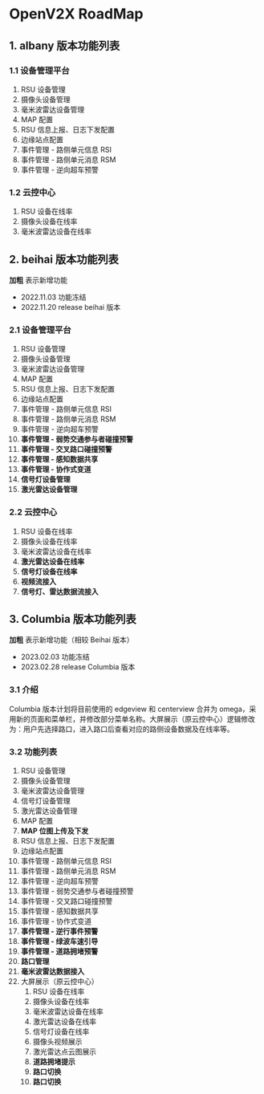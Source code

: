 # OpenV2X RoadMap

## 1. albany 版本功能列表

### 1.1 设备管理平台

1. RSU 设备管理
2. 摄像头设备管理
3. 毫米波雷达设备管理
4. MAP 配置
5. RSU 信息上报、日志下发配置
6. 边缘站点配置
7. 事件管理 - 路侧单元信息 RSI
8. 事件管理 - 路侧单元消息 RSM
9. 事件管理 - 逆向超车预警

### 1.2 云控中心

1. RSU 设备在线率
2. 摄像头设备在线率
3. 毫米波雷达设备在线率

## 2. beihai 版本功能列表

**加粗** 表示新增功能

- 2022.11.03 功能冻结
- 2022.11.20 release beihai 版本

### 2.1 设备管理平台

1. RSU 设备管理
2. 摄像头设备管理
3. 毫米波雷达设备管理
4. MAP 配置
5. RSU 信息上报、日志下发配置
6. 边缘站点配置
7. 事件管理 - 路侧单元信息 RSI
8. 事件管理 - 路侧单元消息 RSM
9. 事件管理 - 逆向超车预警
10. **事件管理 - 弱势交通参与者碰撞预警**
11. **事件管理 - 交叉路口碰撞预警**
12. **事件管理 - 感知数据共享**
13. **事件管理 - 协作式变道**
14. **信号灯设备管理**
15. **激光雷达设备管理**

### 2.2 云控中心

1. RSU 设备在线率
2. 摄像头设备在线率
3. 毫米波雷达设备在线率
4. **激光雷达设备在线率**
5. **信号灯设备在线率**
6. **视频流接入**
7. **信号灯、雷达数据流接入**

## 3. Columbia 版本功能列表

**加粗** 表示新增功能（相较 Beihai 版本）

- 2023.02.03 功能冻结
- 2023.02.28 release Columbia 版本

### 3.1 介绍

Columbia 版本计划将目前使用的 edgeview 和 centerview 合并为 omega，采用新的页面和菜单栏，并修改部分菜单名称。大屏展示（原云控中心）逻辑修改为：用户先选择路口，进入路口后查看对应的路侧设备数据及在线率等。

### 3.2 功能列表

1. RSU 设备管理
2. 摄像头设备管理
3. 毫米波雷达设备管理
4. 信号灯设备管理
5. 激光雷达设备管理
6. MAP 配置
7. **MAP 位图上传及下发**
8. RSU 信息上报、日志下发配置
9. 边缘站点配置
10. 事件管理 - 路侧单元信息 RSI
11. 事件管理 - 路侧单元消息 RSM
12. 事件管理 - 逆向超车预警
13. 事件管理 - 弱势交通参与者碰撞预警
14. 事件管理 - 交叉路口碰撞预警
15. 事件管理 - 感知数据共享
16. 事件管理 - 协作式变道
17. **事件管理 - 逆行事件预警**
18. **事件管理 - 绿波车速引导**
19. **事件管理 - 道路拥堵预警**
20. **路口管理**
21. **毫米波雷达数据接入**
22. 大屏展示（原云控中心）
    1. RSU 设备在线率
    2. 摄像头设备在线率
    3. 毫米波雷达设备在线率
    4. 激光雷达设备在线率
    5. 信号灯设备在线率
    6. 摄像头视频展示
    7. 激光雷达点云图展示
    8. **道路拥堵提示**
    9. **路口切换**
    10. **路口切换**
